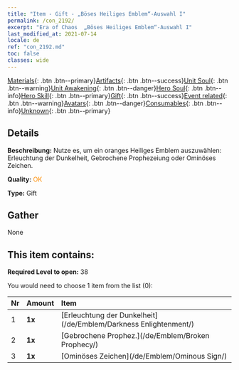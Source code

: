 ```yaml
---
title: "Item - Gift - „Böses Heiliges Emblem“-Auswahl I"
permalink: /con_2192/
excerpt: "Era of Chaos  „Böses Heiliges Emblem“-Auswahl I"
last_modified_at: 2021-07-14
locale: de
ref: "con_2192.md"
toc: false
classes: wide
---
```

 [Materials](/ItemsDE/){: .btn .btn--primary}[Artifacts](/ItemsDE/Artifacts/){: .btn .btn--success}[Unit Soul](/ItemsDE/UnitSoul/){: .btn .btn--warning}[Unit Awakening](/ItemsDE/UnitAwakening/){: .btn .btn--danger}[Hero Soul](/ItemsDE/HeroSoul/){: .btn .btn--info}[Hero Skill](/ItemsDE/HeroSkill/){: .btn .btn--primary}[Gift](/ItemsDE/Gift/){: .btn .btn--success}[Event related](/ItemsDE/Events/){: .btn .btn--warning}[Avatars](/ItemsDE/Avatars/){: .btn .btn--danger}[Consumables](/ItemsDE/Consumables/){: .btn .btn--info}[Unknown](/ItemsDE/Unknown/){: .btn .btn--primary}

## Details
 **Beschreibung:** Nutze es, um ein oranges Heiliges Emblem auszuwählen: Erleuchtung der Dunkelheit, Gebrochene Prophezeiung oder Ominöses Zeichen.

 **Quality:** <span style="color: #FF8C00">OK</span>

 **Type:** Gift

## Gather

  None

## This item contains:

 **Required Level to open:** 38

 You would need to choose 1 item from the list (0):

  | Nr | Amount |     Item    |
  |:---|:-------|:------------|
  | 1 |  **1x** | [Erleuchtung der Dunkelheit](/de/Emblem/Darkness Enlightenment/) |  | 
  | 2 |  **1x** | [Gebrochene Prophez.](/de/Emblem/Broken Prophecy/) |  | 
  | 3 |  **1x** | [Ominöses Zeichen](/de/Emblem/Ominous Sign/) |  | 
